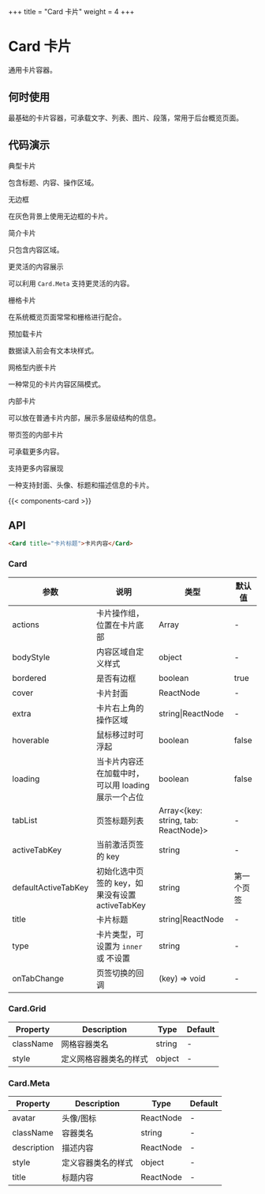+++
title = "Card 卡片"
weight = 4
+++

# Card 卡片

通用卡片容器。

## 何时使用

最基础的卡片容器，可承载文字、列表、图片、段落，常用于后台概览页面。

## 代码演示

<div class="c7n-row">
    <div class="c7n-row-12">
        <section class="code-box">
            <section class="code-box-demo"><div id="card-demo-basic"></div></section>
            <section class="code-box-meta">
                <div class="code-box-title"><a>典型卡片</a></div>
                <div>
                    <p>包含标题、内容、操作区域。</p>
                </div>
            </section>
        </section>
        <section class="code-box">
            <section class="code-box-demo"><div id="card-demo-noBorder"></div></section>
            <section class="code-box-meta">
                <div class="code-box-title"><a>无边框</a></div>
                <div>
                    <p>在灰色背景上使用无边框的卡片。</p>
                </div>
            </section>
        </section>
        <section class="code-box">
            <section class="code-box-demo"><div id="card-demo-simple"></div></section>
            <section class="code-box-meta">
                <div class="code-box-title"><a>简介卡片</a></div>
                <div>
                    <p>只包含内容区域。</p>
                </div>
            </section>
        </section>
        <section class="code-box">
            <section class="code-box-demo"><div id="card-demo-flexible"></div></section>
            <section class="code-box-meta">
                <div class="code-box-title"><a>更灵活的内容展示</a></div>
                <div>
                    <p>可以利用 <code>Card.Meta</code> 支持更灵活的内容。</p>
                </div>
            </section>
        </section>
        <section class="code-box">
            <section class="code-box-demo"><div id="card-demo-grid"></div></section>
            <section class="code-box-meta">
                <div class="code-box-title"><a>栅格卡片</a></div>
                <div>
                    <p>在系统概览页面常常和栅格进行配合。</p>
                </div>
            </section>
        </section>
        <section class="code-box">
            <section class="code-box-demo"><div id="card-demo-preload"></div></section>
            <section class="code-box-meta">
                <div class="code-box-title"><a>预加载卡片</a></div>
                <div>
                    <p>数据读入前会有文本块样式。</p>
                </div>
            </section>
        </section>
        <section class="code-box">
            <section class="code-box-demo"><div id="card-demo-inline"></div></section>
            <section class="code-box-meta">
                <div class="code-box-title"><a>网格型内嵌卡片</a></div>
                <div>
                    <p>一种常见的卡片内容区隔模式。</p>
                </div>
            </section>
        </section>
        <section class="code-box">
            <section class="code-box-demo"><div id="card-demo-inner"></div></section>
            <section class="code-box-meta">
                <div class="code-box-title"><a>内部卡片</a></div>
                <div>
                    <p>可以放在普通卡片内部，展示多层级结构的信息。</p>
                </div>
            </section>
        </section>
        <section class="code-box">
            <section class="code-box-demo"><div id="card-demo-page"></div></section>
            <section class="code-box-meta">
                <div class="code-box-title"><a>带页签的内部卡片</a></div>
                <div>
                    <p>可承载更多内容。</p>
                </div>
            </section>
        </section>
        <section class="code-box">
            <section class="code-box-demo"><div id="card-demo-more"></div></section>
            <section class="code-box-meta">
                <div class="code-box-title"><a>支持更多内容展现</a></div>
                <div>
                    <p>一种支持封面、头像、标题和描述信息的卡片。</p>
                </div>
            </section>
        </section>
    </div>
</div>

{{< components-card >}}

## API

```html
<Card title="卡片标题">卡片内容</Card>
```

### Card

| 参数 | 说明 | 类型 | 默认值 |
| --- | --- | --- | --- |
| actions | 卡片操作组，位置在卡片底部 | Array<ReactNode> | - |
| bodyStyle | 内容区域自定义样式 | object | - |
| bordered | 是否有边框 | boolean | true |
| cover | 卡片封面 | ReactNode | - |
| extra | 卡片右上角的操作区域 | string\|ReactNode | - |
| hoverable | 鼠标移过时可浮起 | boolean | false |
| loading | 当卡片内容还在加载中时，可以用 loading 展示一个占位 | boolean | false |
| tabList | 页签标题列表 | Array&lt;{key: string, tab: ReactNode}> | - |
| activeTabKey | 当前激活页签的 key | string | - |
| defaultActiveTabKey | 初始化选中页签的 key，如果没有设置 activeTabKey | string | 第一个页签 |
| title | 卡片标题 | string\|ReactNode | - |
| type | 卡片类型，可设置为 `inner` 或 不设置 | string | - |
| onTabChange | 页签切换的回调 | (key) => void | - |

### Card.Grid

| Property | Description | Type | Default |
| -------- | ----------- | ---- | ------- |
| className | 网格容器类名 | string | - |
| style | 定义网格容器类名的样式 | object | - |

### Card.Meta

| Property | Description | Type | Default |
| -------- | ----------- | ---- | ------- |
| avatar | 头像/图标 | ReactNode | - |
| className | 容器类名 | string | - |
| description | 描述内容 | ReactNode | - |
| style | 定义容器类名的样式 | object | - |
| title | 标题内容 | ReactNode | - |
